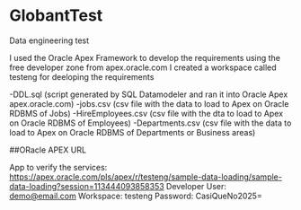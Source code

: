 # GlobantTest
Data engineering test

I used the Oracle Apex Framework to develop the requirements using the free developer zone from apex.oracle.com
I created a workspace called testeng for deeloping the requirements

-DDL.sql (script generated by SQL Datamodeler and ran it into Oracle Apex apex.oracle.com)
-jobs.csv (csv file with the data to load to Apex on Oracle RDBMS of Jobs)
-HireEmployees.csv (csv file  with the dta to load to Apex on Oracle RDBMS of Employees)
-Departments.csv (csv file with the data to load to Apex on Oracle RDBMS of Departments or Business areas)


##ORacle APEX URL

App to verify the services: https://apex.oracle.com/pls/apex/r/testeng/sample-data-loading/sample-data-loading?session=113444093858353
Developer User: demo@email.com
Workspace: testeng
Password: CasiQueNo2025=
